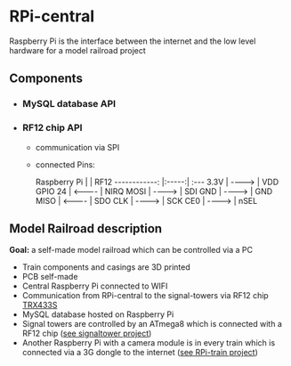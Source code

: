 # RPi-central

Raspberry Pi is the interface between the internet and the low level hardware for a model railroad project

## Components

- ### MySQL database API

- ### RF12 chip API

	- communication via SPI

	- connected Pins:

		Raspberry Pi  |     | RF12
------------: |:-----:| :---
3.3V		  | ----> | VDD
GPIO 24		  | <---- | NIRQ
MOSI 		  | ----> | SDI
GND			  | ----> | GND
MISO 		  | <---- | SDO
CLK  		  | ----> | SCK
CE0			  | ----> | nSEL

## Model Railroad description

**Goal:** a self-made model railroad which can be controlled via a PC

- Train components and casings are 3D printed
- PCB self-made
- Central Raspberry Pi connected to WIFI
- Communication from RPi-central to the signal-towers via RF12 chip [TRX433S][RF12]
- MySQL database hosted on Raspberry Pi
- Signal towers are controlled by an ATmega8 which is connected with a RF12 chip ([see signaltower project][signaltower])
- Another Raspberry Pi with a camera module is in every train which is connected via a 3G dongle to the internet ([see RPi-train project][RPi-train])

[RF12]: http://www.matrixmultimedia.com/resources/files/datasheets/RF%20Solutions%20Transciever.pdf
[signaltower]: https://github.com/kajuten/signaltower
[RPi-train]: https://github.com/kajuten/rpi-train